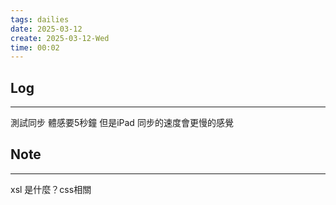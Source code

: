 ```yaml
---
tags: dailies  
date: 2025-03-12
create: 2025-03-12-Wed
time: 00:02
---
```

## Log
---
測試同步 體感要5秒鐘 但是iPad 同步的速度會更慢的感覺

## Note
---

xsl 是什麼？css相關